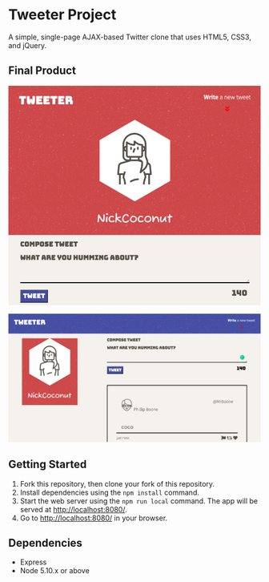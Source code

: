 # Tweeter Project

A simple, single-page AJAX-based Twitter clone that uses HTML5, CSS3, and jQuery.

## Final Product
!['Sreenshot of tweet compose box'](https://github.com/NickCoconut/tweeter/blob/master/docs/2021-12-16%2019.41.27.png?raw=true)


!['Sreenshot of tweet'](https://github.com/NickCoconut/tweeter/blob/master/docs/2021-12-16%2019.42.23.png?raw=true)


## Getting Started

1. Fork this repository, then clone your fork of this repository.
2. Install dependencies using the `npm install` command.
3. Start the web server using the `npm run local` command. The app will be served at <http://localhost:8080/>.
4. Go to <http://localhost:8080/> in your browser.

## Dependencies

- Express
- Node 5.10.x or above
